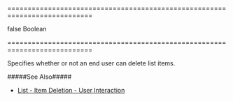 ===========================================================================
<!--default-->false<!--/default-->
<!--type-->Boolean<!--/type-->
===========================================================================

<!--shortDescription-->
Specifies whether or not an end user can delete list items.
<!--/shortDescription-->

<!--fullDescription-->
#####See Also#####
- [List - Item Deletion - User Interaction](/Documentation/Guide/Widgets/List/Item_Deletion/#User_Interaction)
<!--/fullDescription-->